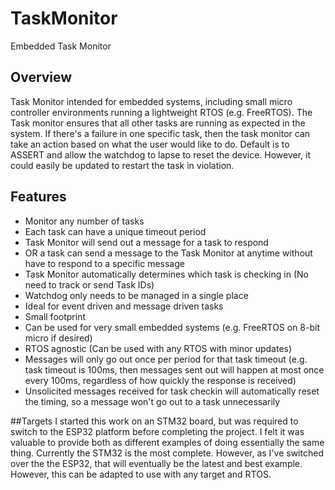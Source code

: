 # TaskMonitor
Embedded Task Monitor

## Overview
Task Monitor intended for embedded systems, including small micro controller environments running a lightweight RTOS (e.g. FreeRTOS). The Task monitor ensures that all other tasks are running as expected in the system. If there's a failure in one specific task, then the task monitor can take an action based on what the user would like to do.  Default is to ASSERT and allow the watchdog to lapse to reset the device.  However, it could easily be updated to restart the task in violation.

## Features
- Monitor any number of tasks
- Each task can have a unique timeout period
- Task Monitor will send out a message for a task to respond
- OR a task can send a message to the Task Monitor at anytime without have to respond to a specific message
- Task Monitor automatically determines which task is checking in (No need to track or send Task IDs)
- Watchdog only needs to be managed in a single place
- Ideal for event driven and message driven tasks
- Small footprint
- Can be used for very small embedded systems (e.g. FreeRTOS on 8-bit micro if desired)
- RTOS agnostic (Can be used with any RTOS with minor updates)
- Messages will only go out once per period for that task timeout (e.g. task timeout is 100ms, then messages sent out will happen at most once every 100ms, regardless of how quickly the response is received)
- Unsolicited messages received for task checkin will automatically reset the timing, so a message won't go out to a task unnecessarily

##Targets
I started this work on an STM32 board, but was required to switch to the ESP32 platform before completing the project.  I felt it was valuable to provide both as different examples of doing essentially the same thing.  Currently the STM32 is the most complete.  However, as I've switched over the the ESP32, that will eventually be the latest and best example. However, this can be adapted to use with any target and RTOS.

